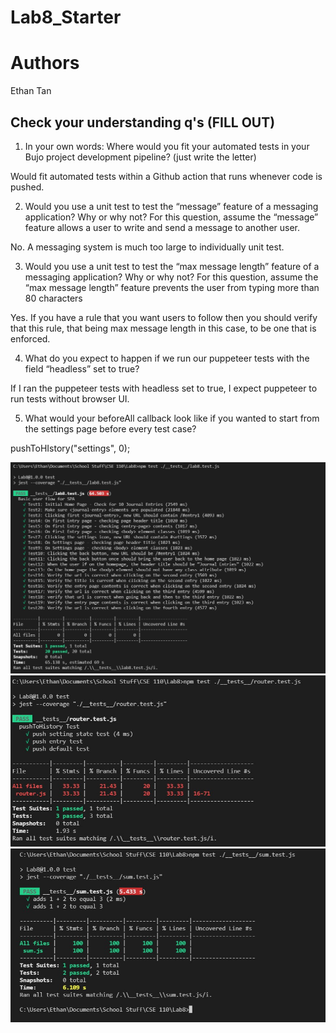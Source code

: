 # Lab8_Starter
# Authors
Ethan Tan
## Check your understanding q's (FILL OUT)
1. In your own words: Where would you fit your automated tests in your Bujo project development pipeline? (just write the letter)

Would fit automated tests within a Github action that runs whenever code is pushed.

2. Would you use a unit test to test the “message” feature of a messaging application? Why or why not? For this question, assume the “message” feature allows a user to write and send a message to another user.

No. A messaging system is much too large to individually unit test.

3. Would you use a unit test to test the “max message length” feature of a messaging application? Why or why not? For this question, assume the “max message length” feature prevents the user from typing more than 80 characters

Yes. If you have a rule that you want users to follow then you should verify that this rule, that being max message length in this case, to be one that is enforced.

4. What do you expect to happen if we run our puppeteer tests with the field “headless” set to true?

If I ran the puppeteer tests with headless set to true, I expect puppeteer to run tests without browser UI.

5. What would your beforeAll callback look like if you wanted to start from the settings page before every test case?

pushToHIstory("settings", 0);

![npm tests](./npm_test.jpg "npm screenshot")
![router tests](./router_test.jpg "router test")
![sum tests ](./sum_test.jpg "sum test")